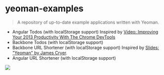 # yeoman-examples
> A repository of up-to-date example applications written with Yeoman.

* Angular Todos (with localStorage support) Inspired by [Video: Improving Your 2013 Productivity With The Chrome DevTools](https://www.youtube.com/watch?v=kVSo4buDAEE)
* Backbone Todos (with localStorage support)
* Backbone URL Shortener (with localStorage support) Inspired by [Slides: "Yeoman" by James Cryer](http://www.slideshare.net/jamescryer/yeoman-23916850).
* Angular URL Shortener (with localStorage support)

![](http://i.imgur.com/YrALMqc.jpg)
